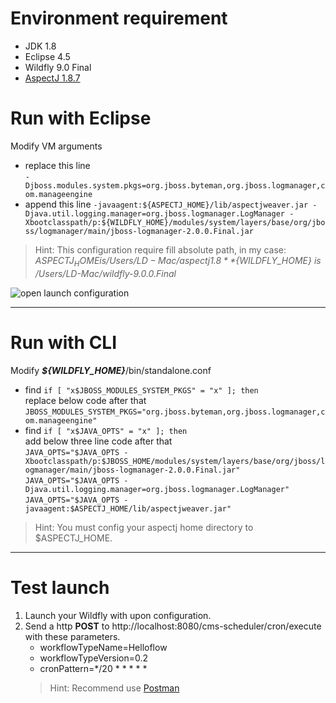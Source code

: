 # Environment requirement
* JDK 1.8
* Eclipse 4.5
* Wildfly 9.0 Final
* [AspectJ 1.8.7](https://eclipse.org/aspectj/)

# Run with Eclipse
Modify VM arguments  

* replace this line  
  `-Djboss.modules.system.pkgs=org.jboss.byteman,org.jboss.logmanager,com.manageengine`
* append this line
  `-javaagent:${ASPECTJ_HOME}/lib/aspectjweaver.jar -Djava.util.logging.manager=org.jboss.logmanager.LogManager -Xbootclasspath/p:${WILDFLY_HOME}/modules/system/layers/base/org/jboss/logmanager/main/jboss-logmanager-2.0.0.Final.jar`

>Hint: This configuration require fill absolute path, in my case:  
*${ASPECTJ_HOME} is /Users/LD-Mac/aspectj1.8*  
*${WILDFLY_HOME} is /Users/LD-Mac/wildfly-9.0.0.Final*

![open launch configuration](https://slack-files.com/files-pub/T09SX28QK-F0B81KMPV-6c4e91be37/_____________2015-09-24_17.26.52.png)

---
# Run with CLI
Modify ***${WILDFLY_HOME}***/bin/standalone.conf

* find `if [ "x$JBOSS_MODULES_SYSTEM_PKGS" = "x" ]; then`  
  replace below code after that  
  `JBOSS_MODULES_SYSTEM_PKGS="org.jboss.byteman,org.jboss.logmanager,com.manageengine"`
* find `if [ "x$JAVA_OPTS" = "x" ]; then`  
  add below three line code after that  
  `JAVA_OPTS="$JAVA_OPTS -Xbootclasspath/p:$JBOSS_HOME/modules/system/layers/base/org/jboss/logmanager/main/jboss-logmanager-2.0.0.Final.jar"`  
  `JAVA_OPTS="$JAVA_OPTS -Djava.util.logging.manager=org.jboss.logmanager.LogManager"`  
  `JAVA_OPTS="$JAVA_OPTS -javaagent:$ASPECTJ_HOME/lib/aspectjweaver.jar"`

>Hint: You must config your aspectj home directory to $ASPECTJ_HOME.

---
# Test launch
1. Launch your Wildfly with upon configuration.
1. Send a http **POST** to http://localhost:8080/cms-scheduler/cron/execute with these parameters.
   * workflowTypeName=Helloflow
   * workflowTypeVersion=0.2
   * cronPattern=*/20 * * * * *
   >Hint: Recommend use [Postman](https://chrome.google.com/webstore/detail/postman/fhbjgbiflinjbdggehcddcbncdddomop)
